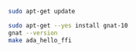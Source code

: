 ```sh
sudo apt-get update
```

```sh
sudo apt-get --yes install gnat-10
gnat --version
make ada_hello_ffi
```
